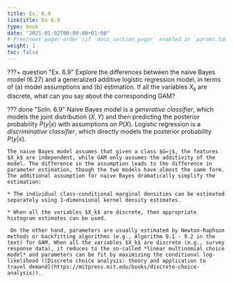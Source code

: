 ```yaml
---
title: Ex. 6.9
linktitle: Ex 6.9
type: book
date: "2021-01-02T00:00:00+01:00"
# Prev/next pager order (if `docs_section_pager` enabled in `params.toml`)
weight: 1
toc: false
---
```


???+ question "Ex. 6.9"
    Explore the differences between the naive Bayes model (6.27) and a generalized additive logistic regression model, in terms of (a) model assumptions and (b) estimation. If all the variables $X_k$ are discrete, what can you say about the corresponding GAM?

??? done "Soln. 6.9"
    Naive Bayes model is a *generative classifier*, which models the joint distribution $(X, Y)$ and then predicting the posterior probability $P(y|x)$ with assumptions on $P(X)$. Logistic regression is a *discriminative classifier*, which directly models the posterior probability $P(y|x)$.

	The naive Bayes model assumes that given a class $G=j$, the features $X_k$ are independent, while GAM only assumes the additivity of the model. The difference in the assumption leads to the difference in parameter estimation, though the two models have almost the same form. The additional assumption for naive Bayes dramatically simplify the estimation:
        
    * The individual class-conditional marginal densities can be estimated separately using 1-dimensional kernel density estimates.
	 
    * When all the variables $X_k$ are discrete, then appropriate histogram estimates can be used.
	 
	 On the other hand, parameters are usually estimated by Newton-Raphson methods or backfitting algorithms (e.g., Algorithm 9.1 - 9.2 in the text) for GAM. When all the variables $X_k$ are discrete (e.g., survey response data), it reduces to the so-called *linear multinomial choice model* and parameters can be fit by maximizing the conditional log-likelihood ([Discrete choice analysis: theory and application to travel demand](https://mitpress.mit.edu/books/discrete-choice-analysis)).